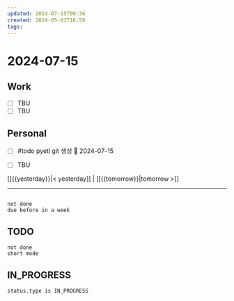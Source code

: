 ```yaml
---
updated: 2024-07-15T09:36
created: 2024-05-01T16:59
tags: 
---
```


# 2024-07-15  

## Work

- [ ] TBU
- [ ] TBU  

## Personal

- [ ] #todo pyetl git 생성 📅 2024-07-15 
- [ ] TBU  

  
  
[[{{yesterday}}|< yesterday]] | [[{{tomorrow}}|tomorrow >]]  
  
---  

```tasks

not done
due before in a week
```



## TODO
```tasks  
not done  
short mode  
```

## IN_PROGRESS
```tasks  
status.type is IN_PROGRESS
```

